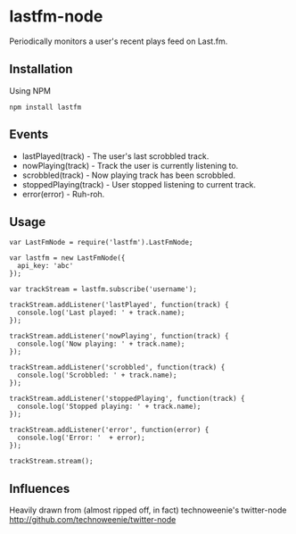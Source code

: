 # lastfm-node

Periodically monitors a user's recent plays feed on Last.fm.

## Installation

Using NPM

    npm install lastfm


## Events

* lastPlayed(track) - The user's last scrobbled track.
* nowPlaying(track) - Track the user is currently listening to.
* scrobbled(track) - Now playing track has been scrobbled.
* stoppedPlaying(track) - User stopped listening to current track.
* error(error) - Ruh-roh.

## Usage

    var LastFmNode = require('lastfm').LastFmNode;
    
    var lastfm = new LastFmNode({
      api_key: 'abc'
    });

    var trackStream = lastfm.subscribe('username');
    
    trackStream.addListener('lastPlayed', function(track) {
      console.log('Last played: ' + track.name);
    });
    
    trackStream.addListener('nowPlaying', function(track) {
      console.log('Now playing: ' + track.name);
    });

    trackStream.addListener('scrobbled', function(track) {
      console.log('Scrobbled: ' + track.name);
    });

    trackStream.addListener('stoppedPlaying', function(track) {
      console.log('Stopped playing: ' + track.name);
    });

    trackStream.addListener('error', function(error) {
      console.log('Error: '  + error);
    });

    trackStream.stream();

## Influences

Heavily drawn from (almost ripped off, in fact) technoweenie's twitter-node  
http://github.com/technoweenie/twitter-node
